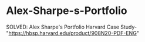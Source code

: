 # Alex-Sharpe-s-Portfolio
SOLVED: Alex Sharpe's Portfolio Harvard Case Study- "https://hbsp.harvard.edu/product/908N20-PDF-ENG"
